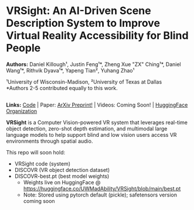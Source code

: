 # VRSight: An AI-Driven Scene Description System to Improve Virtual Reality Accessibility for Blind People

**Authors:** Daniel Killough¹, Justin Feng¹*, Zheng Xue "ZX" Ching¹*, Daniel Wang¹*, Rithvik Dyava¹*, Yapeng Tian², Yuhang Zhao¹

¹University of Wisconsin-Madison, ²University of Texas at Dallas\
*Authors 2-5 contributed equally to this work.

## 

**Links:** [Code](https://github.com/MadisonAbilityLab/VRSight) | Paper: [ArXiv Preprint!](https://arxiv.org/abs/2508.02958) | Videos: Coming Soon! | [HuggingFace Organization](https://huggingface.co/UWMadAbility)
<!-- %% Teaser Image %% -->

**VRSight** is a Computer Vision-powered VR system that leverages real-time object detection, zero-shot depth estimation, and multimodal large language models to help support blind and low vision users access VR environments through spatial audio. 

This repo will soon hold: 
- VRSight code (system)
- DISCOVR (VR object detection dataset)
- DISCOVR-best.pt (best model weights)
  - Weights live on HuggingFace @ https://huggingface.co/UWMadAbility/VRSight/blob/main/best.pt
  - Note: Stored using pytorch default (pickle); safetensors version coming soon 

